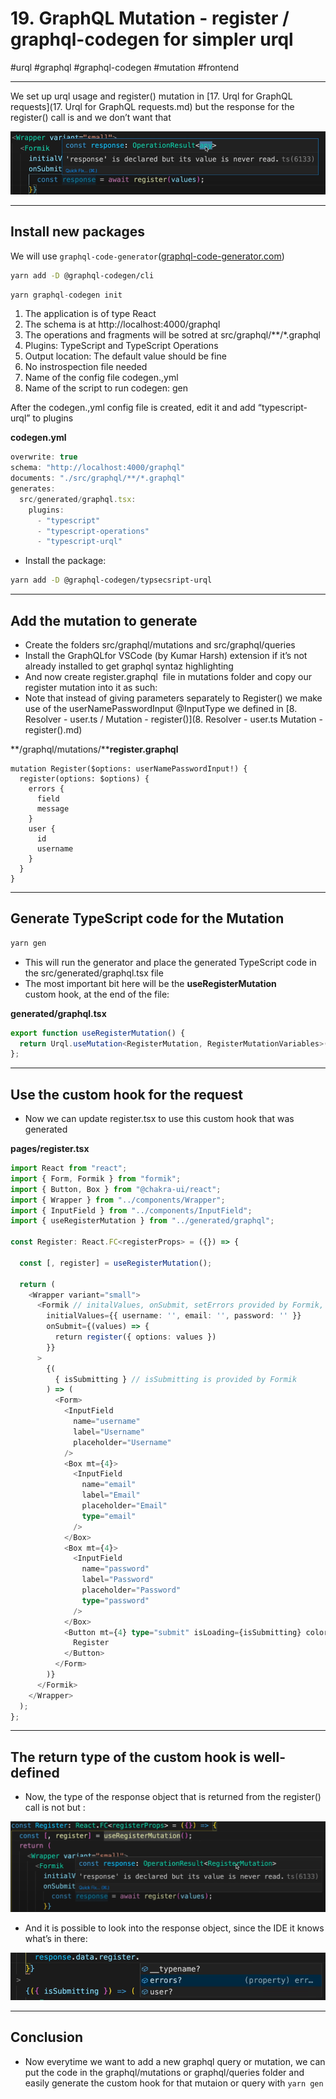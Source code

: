 # 19. GraphQL Mutation - register / graphql-codegen for simpler urql

#urql #graphql #graphql-codegen #mutation #frontend

* * *

  

We set up urql ⁠usage and register() mutation in [17\. Urql for GraphQL requests](17. Urql for GraphQL requests.md) but the response for the register() call is <any> and we don’t want that

  

![](Files/image%2014.png)  

  

* * *

## Install new packages

  

We will use `⁠graphql-code-generator`⁠([graphql-code-generator.com](https://graphql-code-generator.com/ "https://graphql-code-generator.com/"))

  

```bash
yarn add -D @graphql-codegen/cli
```

  

```typescript
yarn graphql-codegen init
```

  

1. The application is of type React
2. The schema is at http://localhost:4000/graphql
3. The operations and fragments will be sotred at src/graphql/\*\*/\*.graphql
4. Plugins: TypeScript and TypeScript Operations
5. Output location: The default ⁠value should be fine
6. No instrospection file needed
7. Name of the config file codegen.,yml
8. Name of the script to run codegen: gen

  

After the codegen.,yml config file is created, edit it and add “typescript-urql” to plugins

**codegen.yml**

```typescript
overwrite: true
schema: "http://localhost:4000/graphql"
documents: "./src/graphql/**/*.graphql"
generates:
  src/generated/graphql.tsx:
    plugins:
      - "typescript"
      - "typescript-operations"      
      - "typescript-urql"
```

  

- Install the package:

  

```bash
yarn add -D @graphql-codegen/typsecsript-urql
```

  

* * *

## Add the mutation to generate⁠

  

- Create the folders src/graphql/mutations and src/graphql/queries
- Install the GraphQLfor VSCode ⁠(by Kumar Harsh) extension if it’s not already installed to get graphql syntaz highlighting 
- And now create register.graphql ⁠ file in mutations folder and copy our register mutation into it as such:
- Note that instead of giving parameters separately to Register() we make use of the userNamePasswordInput @InputType we defined in [8\. Resolver - user.ts / Mutation - register()](8. Resolver - user.ts  Mutation - register\(\).md)

  

**/graphql/mutations/****register.graphql**  

```plaintext
mutation Register($options: userNamePasswordInput!) {
  register(options: $options) {
    errors {
      field
      message
    }
    user {
      id
      username
    }
  }
}
```

  

* * *

## Generate TypeScript code for the Mutation

  

```typescript
yarn gen
```

  

- This will run the generator and place the generated TypeScript code in the src/generated/graphql.tsx file
- The most important bit here will be the **useRegisterMutation** custom ⁠hook, at the end of the file:

  

**generated/graphql.tsx**  

```typescript
export function useRegisterMutation() {
  return Urql.useMutation<RegisterMutation, RegisterMutationVariables>(RegisterDocument);
};
```

  

* * *

## Use the custom hook for the request 

  

- Now we can update register.tsx to use this custom hook that was generated

  

**pages/register.tsx** 

```typescript
import React from "react";
import { Form, Formik } from "formik";
import { Button, Box } from "@chakra-ui/react";
import { Wrapper } from "../components/Wrapper";
import { InputField } from "../components/InputField";
import { useRegisterMutation } from "../generated/graphql";

const Register: React.FC<registerProps> = ({}) => {

  const [, register] = useRegisterMutation();

  return (
    <Wrapper variant="small">
      <Formik // initalValues, onSubmit, setErrors provided by Formik, values is inferred from initialValues
        initialValues={{ username: '', email: '', password: '' }}
        onSubmit={(values) => {
          return register({ options: values })
        }}
      >
        {(
          { isSubmitting } // isSubmitting is provided by Formik
        ) => (
          <Form>
            <InputField
              name="username"
              label="Username"
              placeholder="Username"
            />
            <Box mt={4}>
              <InputField
                name="email"
                label="Email"
                placeholder="Email"
                type="email"
              />
            </Box>
            <Box mt={4}>
              <InputField
                name="password"
                label="Password"
                placeholder="Password"
                type="password"
              />
            </Box>
            <Button mt={4} type="submit" isLoading={isSubmitting} color="teal">
              Register
            </Button>
          </Form>
        )}
      </Formik>
    </Wrapper>
  );
};
```

  

* * *

## The return type of the custom hook is well-defined

  

- Now, the type of the response object that is returned from the register() call is not <any> but <RegisterMutation>:

  

![](Files/image%2015.png)  

  

- And it is possible to look into the response object, since the IDE it knows what’s in there:

  

![](Files/image%2016.png)  

  

* * *

## Conclusion

  

- Now everytime we want to add a new graphql query or mutation, we can put the code in the graphql/mutations or graphql/queries folder and easily generate the custom hook for that mutaion or query with `⁠yarn gen`
